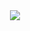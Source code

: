 <div id="header" align="center">
 <img src="[[https://media.giphy.com/media/M9gbBd9nbDrOTu1Mqx/giphy.gif](https://media.giphy.com/media/WUTywPPYZpdDChyBaZ/giphy.gif)](https://media.giphy.com/media/WUTywPPYZpdDChyBaZ/giphy.gif)">
</div>

<!--
**Yitala9b2/Yitala9b2** is a ✨ _special_ ✨ repository because its `README.md` (this file) appears on your GitHub profile.

Here are some ideas to get you started:

- 🔭 I’m currently working on ...
- 🌱 I’m currently learning ...
- 👯 I’m looking to collaborate on ...
- 🤔 I’m looking for help with ...
- 💬 Ask me about ...
- 📫 How to reach me: ...
- 😄 Pronouns: ...
- ⚡ Fun fact: ...
-->
